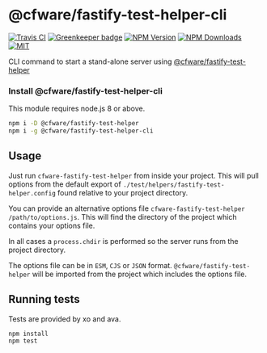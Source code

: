 # @cfware/fastify-test-helper-cli

[![Travis CI][travis-image]][travis-url]
[![Greenkeeper badge][gk-image]](https://greenkeeper.io/)
[![NPM Version][npm-image]][npm-url]
[![NPM Downloads][downloads-image]][downloads-url]
[![MIT][license-image]](LICENSE)

CLI command to start a stand-alone server using [@cfware/fastify-test-helper]

### Install @cfware/fastify-test-helper-cli

This module requires node.js 8 or above.

```sh
npm i -D @cfware/fastify-test-helper
npm i -g @cfware/fastify-test-helper-cli
```


## Usage

Just run `cfware-fastify-test-helper` from inside your project.  This will pull options
from the default export of `./test/helpers/fastify-test-helper.config` found relative
to your project directory.

You can provide an alternative options file `cfware-fastify-test-helper /path/to/options.js`.
This will find the directory of the project which contains your options file.

In all cases a `process.chdir` is performed so the server runs from the project directory.

The options file can be in `ESM`, `CJS` or `JSON` format.  `@cfware/fastify-test-helper`
will be imported from the project which includes the options file.


## Running tests

Tests are provided by xo and ava.

```sh
npm install
npm test
```

[npm-image]: https://img.shields.io/npm/v/@cfware/fastify-test-helper-cli.svg
[npm-url]: https://npmjs.org/package/@cfware/fastify-test-helper-cli
[travis-image]: https://travis-ci.org/cfware/fastify-test-helper-cli.svg?branch=master
[travis-url]: https://travis-ci.org/cfware/fastify-test-helper-cli
[gk-image]: https://badges.greenkeeper.io/cfware/fastify-test-helper-cli.svg
[downloads-image]: https://img.shields.io/npm/dm/@cfware/fastify-test-helper-cli.svg
[downloads-url]: https://npmjs.org/package/@cfware/fastify-test-helper-cli
[license-image]: https://img.shields.io/npm/l/@cfware/fastify-test-helper-cli.svg
[@cfware/fastify-test-helper]: https://github.com/cfware/fastify-test-helper#readme
